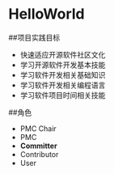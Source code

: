 # HelloWorld  

##项目实践目标  
- 快速适应开源软件社区文化  
- 学习开源软件开发基本技能  
- 学习软件开发相关基础知识  
- 学习软件开发相关编程语言  
- 学习软件项目时间相关技能  

##角色  
- PMC Chair  
- PMC  
- **Committer**  
- Contributor  
- User  
